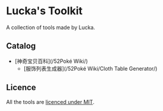 # Lucka's Toolkit
A collection of tools made by Lucka.

## Catalog
* [神奇宝贝百科](/52Poké Wiki/)
  * [服饰列表生成器](/52Poké Wiki/Cloth Table Generator/)

## Licence
All the tools are [licenced under MIT](/LICENSE).
